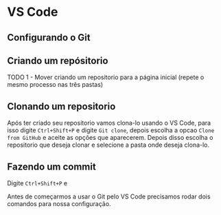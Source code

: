 # VS Code

## Configurando o Git

## Criando um repósitorio

TODO
1 - Mover criando um repositorio para a página inicial (repete o mesmo processo nas três pastas)

## Clonando um repositorio

Após ter criado seu repositorio vamos clona-lo usando o VS Code, para isso digite `Ctrl+Shift+P` e digite `Git clone`, depois escolha a opcao `Clone from GitHub` e aceite as opções que aparecerem. Depois disso escolha o repositorio que deseja clonar e selecione a pasta onde deseja clona-lo.

## Fazendo um commit

Digite `Ctrl+Shift+P` e 

Antes de começarmos a usar o Git pelo VS Code precisamos rodar dois comandos para nossa configuração.